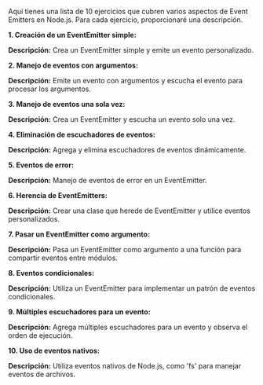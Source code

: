 Aquí tienes una lista de 10 ejercicios que cubren varios aspectos de Event Emitters en Node.js. Para cada ejercicio, proporcionaré una descripción.

**1. Creación de un EventEmitter simple:**

**Descripción:** Crea un EventEmitter simple y emite un evento personalizado.

**2. Manejo de eventos con argumentos:**

**Descripción:** Emite un evento con argumentos y escucha el evento para procesar los argumentos.

**3. Manejo de eventos una sola vez:**

**Descripción:** Crea un EventEmitter y escucha un evento solo una vez.

**4. Eliminación de escuchadores de eventos:**

**Descripción:** Agrega y elimina escuchadores de eventos dinámicamente.

**5. Eventos de error:**

**Descripción:** Manejo de eventos de error en un EventEmitter.

**6. Herencia de EventEmitters:**

**Descripción:** Crear una clase que herede de EventEmitter y utilice eventos personalizados.

**7. Pasar un EventEmitter como argumento:**

**Descripción:** Pasa un EventEmitter como argumento a una función para compartir eventos entre módulos.

**8. Eventos condicionales:**

**Descripción:** Utiliza un EventEmitter para implementar un patrón de eventos condicionales.

**9. Múltiples escuchadores para un evento:**

**Descripción:** Agrega múltiples escuchadores para un evento y observa el orden de ejecución.

**10. Uso de eventos nativos:**

**Descripción:** Utiliza eventos nativos de Node.js, como 'fs' para manejar eventos de archivos.
